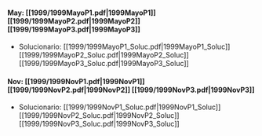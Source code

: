 #### May: [[1999/1999MayoP1.pdf|1999MayoP1]] [[1999/1999MayoP2.pdf|1999MayoP2]] [[1999/1999MayoP3.pdf|1999MayoP3]]
- Solucionario: [[1999/1999MayoP1_Soluc.pdf|1999MayoP1_Soluc]] [[1999/1999MayoP2_Soluc.pdf|1999MayoP2_Soluc]] [[1999/1999MayoP3_Soluc.pdf|1999MayoP3_Soluc]]

#### Nov: [[1999/1999NovP1.pdf|1999NovP1]] [[1999/1999NovP2.pdf|1999NovP2]] [[1999/1999NovP3.pdf|1999NovP3]]
- Solucionario: [[1999/1999NovP1_Soluc.pdf|1999NovP1_Soluc]] [[1999/1999NovP2_Soluc.pdf|1999NovP2_Soluc]] [[1999/1999NovP3_Soluc.pdf|1999NovP3_Soluc]]
